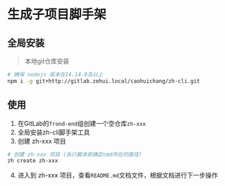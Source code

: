 # 生成子项目脚手架

## 全局安装
> 本地git仓库安装
```bash
# 确保 nodejs 版本在14.14.0及以上 
npm i -g git+http://gitlab.zehui.local/caohuichang/zh-cli.git
```

## 使用
1. 在GitLab的`frond-end`组创建一个空仓库`zh-xxx`
2. 全局安装zh-cli脚手架工具
3. 创建 zh-xxx 项目
```bash
# 创建 zh-xxx 项目 (执行脚本前确定cmd所在的路径)
zh create zh-xxx
```
4. 进入到 zh-xxx 项目，查看`README.md`文档文件，根据文档进行下一步操作